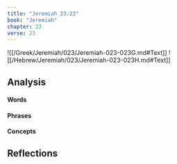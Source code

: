 ```yaml
---
title: "Jeremiah 23:23"
book: "Jeremiah"
chapter: 23
verse: 23
---
```

![[/Greek/Jeremiah/023/Jeremiah-023-023G.md#Text]]
![[/Hebrew/Jeremiah/023/Jeremiah-023-023H.md#Text]]

## Analysis

#### Words

#### Phrases

#### Concepts

## Reflections
